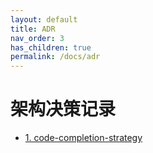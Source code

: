 ```yaml
---
layout: default
title: ADR
nav_order: 3
has_children: true
permalink: /docs/adr
---
```


# 架构决策记录

* [1. code-completion-strategy](0001-code-completion-strategy.md)
